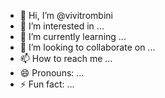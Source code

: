 - 👋 Hi, I’m @vivitrombini
- 👀 I’m interested in ...
- 🌱 I’m currently learning ...
- 💞️ I’m looking to collaborate on ...
- 📫 How to reach me ...
- 😄 Pronouns: ...
- ⚡ Fun fact: ...

<!---
vivitrombini/vivitrombini is a ✨ special ✨ repository because its `README.md` (this file) appears on your GitHub profile.
You can click the Preview link to take a look at your changes.
--->
